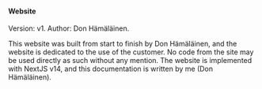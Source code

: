 #### Website

Version: v1.
Author: Don Hämäläinen.

This website was built from start to finish by Don Hämäläinen, and the website is dedicated to the use of the customer. No code from the site may be used directly as such without any mention. The website is implemented with NextJS v14, and this documentation is written by me (Don Hämäläinen).



